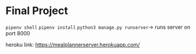 # Final Project

`pipenv shell`
`pipenv install`
`python3 manage.py runserver`-> runs server on port 8000

heroku link: https://mealplannerserver.herokuapp.com/